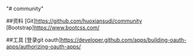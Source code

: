 "# community" 

##资料
[Git]https://github.com/huoxiansudi/community
[Bootstrap]https://www.bootcss.com/

##工具
[登录git oauth]https://developer.github.com/apps/building-oauth-apps/authorizing-oauth-apps/
